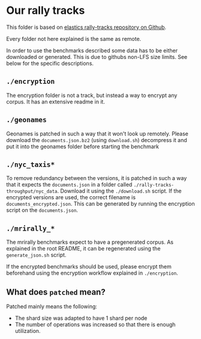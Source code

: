# Our rally tracks

This folder is based on [elastics rally-tracks repository on Github](https://github.com/elastic/rally-tracks).

Every folder not here explained is the same as remote.

In order to use the benchmarks described some data has to be either downloaded or generated. This is due to githubs non-LFS size limits. See below for the specific descriptions.

## `./encryption`

The encryption folder is not a track, but instead a way to encrypt any corpus. It has an extensive readme in it.

## `./geonames`

Geonames is patched in such a way that it won't look up remotely. Please download the `documents.json.bz2` (using `download.sh`) decompress it and put it into the geonames folder before starting the benchmark

## `./nyc_taxis*`
To remove redundancy between the versions, it is patched in such a way that it expects the `documents.json` in a folder called `./rally-tracks-throughput/nyc_data`. Download it using the `./download.sh` script. If the encrypted versions are used, the correct filename is `documents_encrypted.json`. This can be generated by running the encryption script on the `documents.json`.

## `./mrirally_*`
The mrirally benchmarks expect to have a pregenerated corpus. As explained in the root README, it can be regenerated using the `generate_json.sh` script.

If the encrypted benchmarks should be used, please encrypt them beforehand using the encryption workflow explained in `./encryption`.

## What does `patched` mean?
Patched mainly means the following:
- The shard size was adapted to have 1 shard per node
- The number of operations was increased so that there is enough utilization.
